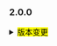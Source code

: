 <!--
 Licensed to the Apache Software Foundation (ASF) under one or more
 contributor license agreements.  See the NOTICE file distributed with
 this work for additional information regarding copyright ownership.
 The ASF licenses this file to You under the Apache License, Version 2.0
 (the "License"); you may not use this file except in compliance with
 the License.  You may obtain a copy of the License at

     http://www.apache.org/licenses/LICENSE-2.0

 Unless required by applicable law or agreed to in writing, software
 distributed under the License is distributed on an "AS IS" BASIS,
 WITHOUT WARRANTIES OR CONDITIONS OF ANY KIND, either express or implied.
 See the License for the specific language governing permissions and
 limitations under the License.
 -->

### 2.0.0

<details>	
  <summary><mark>版本变更</mark></summary>
# Seata-go 2.0.0

Seata-go 2.0.0 已发布。

Seata-go 是一个易于使用、高性能的开源分布式事务解决方案。

本版本更新内容如下：

## 新增特性（feature）：

- [[#761](https://github.com/apache/incubator-seata-go/pull/761)] 支持 Update join。
- [[#806](https://github.com/apache/incubator-seata-go/pull/806)] 新增 Release Drafter 配置文件。
- [[#659](https://github.com/apache/incubator-seata-go/pull/659)] 为 AT undo log 支持压缩。
- [[#574](https://github.com/apache/incubator-seata-go/pull/574)] 支持基于文件（file）和 Nacos 的服务注册。
- [[#584](https://github.com/apache/incubator-seata-go/pull/584)] 在 remoting 模块中支持 ConsistentHash 负载均衡策略。
- [[#585](https://github.com/apache/incubator-seata-go/pull/585)] 在 remoting 模块中支持 LeastActive 负载均衡策略。
- [[#605](https://github.com/apache/incubator-seata-go/pull/605)] 支持 Etcd 的服务发现。
- [[#622](https://github.com/apache/incubator-seata-go/pull/622)] 为远程调用新增轮询（round robin）策略。
- [[#691](https://github.com/apache/incubator-seata-go/pull/691)] 支持 protobuf 格式的 undo log 解析器。
- [[#738](https://github.com/apache/incubator-seata-go/pull/738)] 在发送心跳消息失败时移除会话。
- [[#739](https://github.com/apache/incubator-seata-go/pull/739)] 支持表元数据缓存的自动刷新功能。

## 修复（bugfix）：

- [[#877](https://github.com/apache/incubator-seata-go/pull/857)] 删除 metadatacache 的 uppertablenamekey，并在 tablemeta
  中增加 uppertablename 字段。
- [[#861](https://github.com/apache/incubator-seata-go/pull/861)] 更新 README 中的项目图标。
- [[#834](https://github.com/apache/incubator-seata-go/pull/834)] 解决引入多个版本 knadh 导致的冲突问题。
- [[#839](https://github.com/apache/incubator-seata-go/pull/839)] 修复 Action 错误。
- [[#850](https://github.com/apache/incubator-seata-go/pull/850)] 修复删除类 SQL 的表解析失败问题。
- [[#823](https://github.com/apache/incubator-seata-go/pull/823)] 移除 issue 翻译工作流。
- [[#820](https://github.com/apache/incubator-seata-go/pull/820)] 修复由通用库引起的潜在安全漏洞。
- [[#810](https://github.com/apache/incubator-seata-go/pull/810)] 修复在使用 queryContext 时导致事务失败的问题。
- [[#813](https://github.com/apache/incubator-seata-go/pull/813)] 为若干文件添加许可头。
- [[#771](https://github.com/apache/incubator-seata-go/pull/771)] 修复 MySQL `INSERT ... ON DUPLICATE UPDATE`
  在大小写敏感场景下匹配不正确的问题。
- [[#797](https://github.com/apache/incubator-seata-go/pull/797)] 为部分文件添加 ASF 头。
- [[#781](https://github.com/apache/incubator-seata-go/pull/781)] 修复因表名大小写混合导致相同记录出现不同 lowkeys 的问题。
- [[#780](https://github.com/apache/incubator-seata-go/pull/780)] 修复无法通过 JSON 解码 MySQL `TEXT` 类型的 ColumnImage
  的问题。
- [[#782](https://github.com/apache/incubator-seata-go/pull/782)] 修复无法通过 JSON 解码 MySQL `TEXT` 类型的 ColumnImage
  的问题（重复修复项）。
- [[#789](https://github.com/apache/incubator-seata-go/pull/789)] 在 NOTICE 中添加 2025 年。
- [[#776](https://github.com/apache/incubator-seata-go/pull/776)] 修复 CI lint 类型检查错误。
- [[#540](https://github.com/apache/incubator-seata-go/pull/540)] 修复初始化 XA 时的 panic 错误。
- [[#590](https://github.com/apache/incubator-seata-go/pull/590)] 修复若干仓库错误。
- [[#595](https://github.com/apache/incubator-seata-go/pull/595)] 在提交（commit）或回滚（rollback）时检查响应错误是否为
  nil。
- [[#607](https://github.com/apache/incubator-seata-go/pull/607)] 修复 Jackson 序列化的相关 bug。
- [[#665](https://github.com/apache/incubator-seata-go/pull/665)] 回收心跳响应消息，以避免 GettyRemoting.future 的内存泄漏。
- [[#672](https://github.com/apache/incubator-seata-go/pull/672)] 修复 AT 回滚的错误。
- [[#674](https://github.com/apache/incubator-seata-go/pull/674)] 修复 XA 回滚的错误。
- [[#690](https://github.com/apache/incubator-seata-go/pull/690)] 修复 AT undo log 的 Jackson 解析器未找到的问题。
- [[#701](https://github.com/apache/incubator-seata-go/pull/701)] 修复 InsertOnDuplicateUpdate 绕过主键修改所导致的问题。
- [[#717](https://github.com/apache/incubator-seata-go/pull/717)] 支持 XA 向 TC 报告状态。
- [[#724](https://github.com/apache/incubator-seata-go/pull/724)] 为 SQL 解析器支持 ParenthesesExpr（括号表达式）。
- [[#736](https://github.com/apache/incubator-seata-go/pull/736)] 修复 SQL 语句未正确关闭的问题。
- [[#743](https://github.com/apache/incubator-seata-go/pull/743)] 修复 gomonkey 相关的 bug。
- [[#749](https://github.com/apache/incubator-seata-go/pull/749)] 修复心跳相关的 bug。

## 优化（optimize）：

- [[#837](https://github.com/apache/incubator-seata-go/pull/837)] 优化 AT 模型中构建锁键的性能。
- [[#824](https://github.com/apache/incubator-seata-go/pull/824)] 更新 Makefile 中的 SHA256 校验命令以兼容跨平台。
- [[#777](https://github.com/apache/incubator-seata-go/pull/777)] 优化事务超时判断逻辑。
- [[#786](https://github.com/apache/incubator-seata-go/pull/786)] 支持 IPv6。
- [[#802](https://github.com/apache/incubator-seata-go/pull/802)] 在连接中支持获取数据库版本。
- [[#745](https://github.com/apache/incubator-seata-go/pull/745)] 优化 fence 日志的每日删除策略。
- [[#767](https://github.com/apache/incubator-seata-go/pull/767)] 升级若干依赖包以消除对部分已归档仓库的依赖。
- [[#768](https://github.com/apache/incubator-seata-go/pull/768)] 将解析器更新至 v0.2.17。
- [[#576](https://github.com/apache/incubator-seata-go/pull/576)] 在 CI 中使用 mirromutth/mysql-action 替换
  icomponent/mysql-action。
- [[#594](https://github.com/apache/incubator-seata-go/pull/594)] 优化分支提交处理器的日志。
- [[#621](https://github.com/apache/incubator-seata-go/pull/621)] 为 CI 添加 CodeQL。
- [[#631](https://github.com/apache/incubator-seata-go/pull/631)] 将 crypto 版本从 0.9.0 升级至 0.17.0。
- [[#652](https://github.com/apache/incubator-seata-go/pull/652)] 将 gRPC 版本从 1.51.0 升级至 1.56.3。
- [[#667](https://github.com/apache/incubator-seata-go/pull/667)] 将 issue 与 pull request 的邮箱由 dev 更改为
  notifications。
- [[#678](https://github.com/apache/incubator-seata-go/pull/678)] 将模块名重命名为 `seata.apache.org/seata-go`。
- [[#679](https://github.com/apache/incubator-seata-go/pull/679)] 将 getty 版本从 1.4.9 升级至 1.4.10。
- [[#714](https://github.com/apache/incubator-seata-go/pull/714)] 优化构建锁键的速度。
- [[#719](https://github.com/apache/incubator-seata-go/pull/719)] 在 AT 执行 INSERT SQL 时仅保存被插入的字段。
- [[#721](https://github.com/apache/incubator-seata-go/pull/721)] 修复翻译机器人不可用的问题。
- [[#758](https://github.com/apache/incubator-seata-go/pull/758)] 移除未使用的文件。

## 测试（test）：

- [[#570](https://github.com/apache/incubator-seata-go/pull/570)] 添加 collection 单元测试。
- [[#571](https://github.com/apache/incubator-seata-go/pull/571)] 添加 convert 单元测试。
- [[#572](https://github.com/apache/incubator-seata-go/pull/572)] 添加 reflectx 单元测试。
- [[#5835f0](https://github.com/apache/incubator-seata-go/commit/5835f09ecfd6edeb04c2961163bc4460f578e942)] 添加 random
  loadbalance 单元测试。
- [[#599](https://github.com/apache/incubator-seata-go/pull/599)] 添加 xid loadbalance 单元测试。

## 文档（doc）：

- [[#844](https://github.com/apache/incubator-seata-go/pull/844)] 丰富项目 README。
- [[#760](https://github.com/apache/incubator-seata-go/pull/760)] V2.0.0 发布更新器。
- [[#614](https://github.com/apache/incubator-seata-go/pull/614)] 升级具有未知许可证的依赖。
- [[#632](https://github.com/apache/incubator-seata-go/pull/632)] 添加 ASF 基本配置。
- [[#633](https://github.com/apache/incubator-seata-go/pull/633)] 优化 ASF 基本配置以移除上下文检查。
- [[#644](https://github.com/apache/incubator-seata-go/pull/644)] 优化 README 文件。
- [[#686](https://github.com/apache/incubator-seata-go/pull/686)] 在 CI 中添加更多 linter。
- [[#737](https://github.com/apache/incubator-seata-go/pull/737)] 修改 README 并更新当前已完成的工作项。
- [[#756](https://github.com/apache/incubator-seata-go/pull/756)] 更新许可检查器。

## 贡献者（contributors）：

感谢以下贡献者的代码提交。若有遗漏请告知。

- [luky116](https://github.com/luky116)
- [Code-Fight](https://github.com/Code-Fight)
- [wt-better](https://github.com/wt-better)
- [luweiqianyi](https://github.com/luweiqianyi)
- [wang1309](https://github.com/wang1309)
- [576470954](https://github.com/576470954)
- [No-SilverBullet](https://github.com/No-SilverBullet)
- [solisamicus](https://github.com/solisamicus)
- [marsevilspirit](https://github.com/marsevilspirit)
- [lxfeng1997](https://github.com/lxfeng1997)
- [AlexStocks](https://github.com/AlexStocks)
- [smiletrl](https://github.com/smiletrl)
- [ptyin](https://github.com/ptyin)
- [yizhibian](https://github.com/yizhibian)
- [oldmee](https://github.com/oldmee)
- [air-3](https://github.com/air-3)
- [slievrly](https://github.com/slievrly)
- [xjlgod](https://github.com/xjlgod)
- [baerwang](https://github.com/baerwang)
- [xyombo](https://github.com/xyombo)
- [testwill](https://github.com/testwill)
- [jasondeng1997](https://github.com/jasondeng1997)
- [jsbxyyx](https://github.com/jsbxyyx)
- [iSuperCoder](https://github.com/iSuperCoder)
- [georgehao](https://github.com/georgehao)
- [liuyuecai](https://github.com/liuyuecai)
- [106umao](https://github.com/106umao)
- [FinnTew](https://github.com/FinnTew)
- [funky-eyes](https://github.com/funky-eyes)
- [tanzegen](https://github.com/tanzegen)
- [lovepoem](https://github.com/lovepoem)
- [MinatoWu](https://github.com/MinatoWu)
- [LucienShen-Liu](https://github.com/LucienShen-Liu)
- [panlei-coder](https://github.com/panlei-coder)
- [lixingjia77](https://github.com/lixingjia77)
- [Road2Melon](https://github.com/Road2Melon)
- [Similarityoung](https://github.com/Similarityoung)
- [YvCeung](https://github.com/YvCeung)
- [pjfanning](https://github.com/pjfanning)
- [hokkine](https://github.com/hokkine)
- [zhangymPerson](https://github.com/zhangymPerson)
- [ForestLH](https://github.com/ForestLH)

此外，我们从社区收到了许多有价值的问题、提问与建议，特此致谢。

</detail>